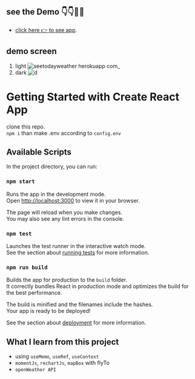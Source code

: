 ## see the Demo 👇👇👨‍💻
- [click here 👉 to see app](https://seetodayweather.herokuapp.com/).
## demo screen
1. light
![seetodayweather herokuapp com_](https://user-images.githubusercontent.com/35251956/164893135-e83ff917-3d58-4012-932a-6a82336ba10a.png)
2. dark
![d](https://user-images.githubusercontent.com/35251956/164893145-383bf812-3198-4769-8d4e-d301788e0350.PNG)
# Getting Started with Create React App

clone this repo.\
`npm i` than make .env according to `config.env` 

## Available Scripts

In the project directory, you can run:

### `npm start`

Runs the app in the development mode.\
Open [http://localhost:3000](http://localhost:3000) to view it in your browser.

The page will reload when you make changes.\
You may also see any lint errors in the console.

### `npm test`

Launches the test runner in the interactive watch mode.\
See the section about [running tests](https://facebook.github.io/create-react-app/docs/running-tests) for more information.

### `npm run build`

Builds the app for production to the `build` folder.\
It correctly bundles React in production mode and optimizes the build for the best performance.

The build is minified and the filenames include the hashes.\
Your app is ready to be deployed!

See the section about [deployment](https://facebook.github.io/create-react-app/docs/deployment) for more information.

## What I learn from this project
- using `useMemo`, `useRef`, `useContext`
- `momentJs`, `rechartJs`, `mapBox` with flyTo
- `openWeather API`
